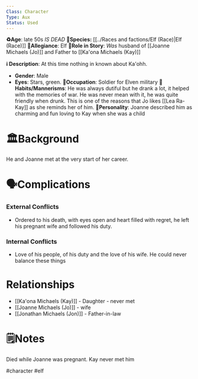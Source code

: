 ```yaml
---
Class: Character
Type: Aux 
Status: Used
---
```

**♻️Age**: late 50s  *IS DEAD*
👾**Species:** [[../Races and factions/Elf (Race)|Elf (Race)]]
🏅**Allegiance**: Elf 
**🎲Role in Story**: 
*Was* husband of [[Joanne Michaels (Jo)]] and Father to [[Ka'ona Michaels (Kay)]]

**ℹ️ Description**: 
At this time nothing in known about Ka'ohh.
* **Gender**: Male
* **Eyes**:  Stars, green.
**💼Occupation**: Soldier for Elven military
**🎺Habits/Mannerisms**: He was always dutiful but he drank a lot, it helped with the memories of war. He was never mean with it, he was quite friendly when drunk. This is one of the reasons that Jo likes [[Lea Ra-Kay]] as she reminds her of him.
**🧨Personality**: Joanne described him as charming and fun loving to Kay when she was a child
# 🏛️Background
He and Joanne met at the very start of her career.
# 🗣️Complications
### **External Conflicts**
- Ordered to his death, with eyes open and heart filled with regret, he left his pregnant wife and followed his duty.
### **Internal Conflicts**
- Love of his people, of his duty and the love of his wife. He could never balance these things
# Relationships
- [[Ka'ona Michaels (Kay)]] - Daughter - never met 
- [[Joanne Michaels (Jo)]] - wife
- [[Jonathan Michaels (Jon)]] - Father-in-law
# 🗒️Notes
Died while Joanne was pregnant. Kay never met him

#character #elf 